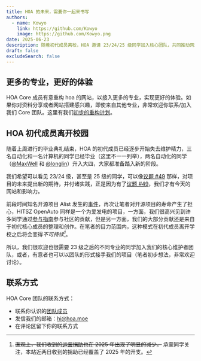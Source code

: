 ```yaml
---
title: HOA 的未来，需要你一起来书写
authors:
  - name: Kowyo
    link: https://github.com/Kowyo
    image: https://github.com/Kowyo.png
date: 2025-06-23
description: 随着初代成员离校，HOA 邀请 23/24/25 级同学加入核心团队，共同推动网站重构与社区建设。
draft: false
excludeSearch: false
---
```


## 更多的专业，更好的体验

HOA Core 成员有意重构 hoa 的网站，以接入更多的专业，实现更好的体验。如果你对资料分享或者网站搭建感兴趣，即使来自其他专业，非常欢迎你联系/加入我们 Core 团队。这里有我们[初步的重构计划](https://historical-mousepad-286.notion.site/HOA-1f71751ad5fe80978c70d9e32330d7e6)。

## HOA 初代成员离开校园

随着上周进行的毕业典礼结束，HOA 的初代成员已经逐步开始失去维护精力，三名自动化和一名计算机的同学已经毕业（这里不一一列举），两名自动化的同学（[@MaxWell](https://github.com/MaxwellJay256) 和 [@longlin](https://github.com/longlin10086)）升入大四，大家都准备踏入新的阶段。

我们希望可以看见 23/24 级，甚至是 25 级的同学，可以像[议题 #49](https://github.com/HITSZ-OpenAuto/HITSZ-OpenAuto/issues/49) 那样，对项目的未来提出新的期待，并付诸实践，正是因为有了[议题 #49](https://github.com/HITSZ-OpenAuto/HITSZ-OpenAuto/issues/49)，我们才有今天的网站和影响力。

前段时间知名开源项目 Alist 发生的[事件](https://www.oschina.net/news/354817)，再次让笔者对开源项目的寿命产生了担心，HITSZ OpenAuto 同样是一个为爱发电的项目，一方面，我们很高兴见到许多同学通过[参与指南](https://hoa.moe/blog/contribution-guide/)参与社区的贡献，但是另一方面，我们的大部分贡献还是来自于初代核心成员的整理和创作。在笔者的目力范围内，这种模式在初代成员离开学校之后将会变得<cite>不可持续[^1]</cite>。

[^1]: ~~直观上，我们收到的[运营捐助](https://hoa.moe/sponsor/)也在 2025 年出现了明显的减少。~~ 承蒙同学关注，本站近两日收到的捐助已经覆盖了 2025 年的开支。

所以，我们很欢迎也很需要 23 级之后的不同专业的同学加入我们的核心维护者团队，或者，有意者也可以以团队的形式接手我们的项目（笔者初步想法，非常欢迎讨论）。

## 联系方式

HOA Core 团队的联系方式：
- 联系你认识的[团队成员](https://github.com/orgs/HITSZ-OpenAuto/people)
- 发信我们的邮箱：[hi@hoa.moe](mailto:hi@hoa.moe)
- 在评论区留下你的联系方式